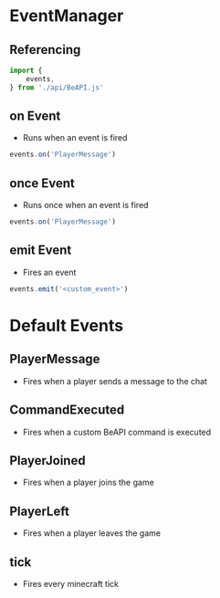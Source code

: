 # EventManager

## Referencing
```js
import {
    events,
} from './api/BeAPI.js'
```

## on Event
- Runs when an event is fired
```js
events.on('PlayerMessage')
```

## once Event
- Runs once when an event is fired
```js
events.on('PlayerMessage')

```
## emit Event
- Fires an event
```js
events.emit('<custom_event>')
```

# Default Events

## PlayerMessage
- Fires when a player sends a message to the chat

## CommandExecuted
- Fires when a custom BeAPI command is executed

## PlayerJoined
- Fires when a player joins the game

## PlayerLeft
- Fires when a player leaves the game

## tick
- Fires every minecraft tick




